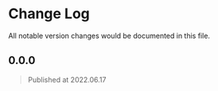 # Change Log
All notable version changes would be documented in this file.

## 0.0.0
> Published at 2022.06.17
